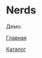 # Nerds

Демо:

[Главная](https://evgeniygolikov.github.io/nerds/)

[Каталог](https://evgeniygolikov.github.io/nerds/catalog.html)
